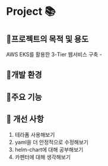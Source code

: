 # Project 📚


## 🎈프로젝트의 목적 및 용도
AWS EKS를 활용한 3-Tier 웹서비스 구축 -

## 🎈개발 환경




## 🎈주요 기능



            

## 🎈 개선 사항 
1. 테라폼 사용해보기
2. yaml을 더 안정적으로 수정해보기
3. helm-chart에 대해 공부해보기
4. 카펜터에 대해 생각해보기

